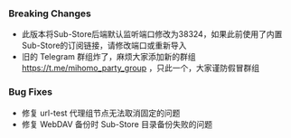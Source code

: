 ### Breaking Changes

- 此版本将Sub-Store后端默认监听端口修改为38324，如果此前使用了内置Sub-Store的订阅链接，请修改端口或重新导入
- 旧的 Telegram 群组炸了，麻烦大家添加新的群组 https://t.me/mihomo_party_group ，只此一个，大家谨防假冒群组

### Bug Fixes

- 修复 url-test 代理组节点无法取消固定的问题
- 修复 WebDAV 备份时 Sub-Store 目录备份失败的问题

